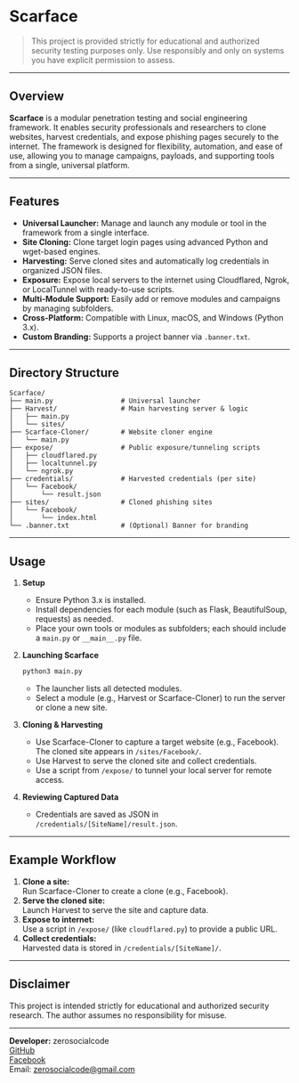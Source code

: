 # Scarface

> This project is provided strictly for educational and authorized security testing purposes only. Use responsibly and only on systems you have explicit permission to assess.

---

## Overview

**Scarface** is a modular penetration testing and social engineering framework. It enables security professionals and researchers to clone websites, harvest credentials, and expose phishing pages securely to the internet. The framework is designed for flexibility, automation, and ease of use, allowing you to manage campaigns, payloads, and supporting tools from a single, universal platform.

---

## Features

- **Universal Launcher:** Manage and launch any module or tool in the framework from a single interface.
- **Site Cloning:** Clone target login pages using advanced Python and wget-based engines.
- **Harvesting:** Serve cloned sites and automatically log credentials in organized JSON files.
- **Exposure:** Expose local servers to the internet using Cloudflared, Ngrok, or LocalTunnel with ready-to-use scripts.
- **Multi-Module Support:** Easily add or remove modules and campaigns by managing subfolders.
- **Cross-Platform:** Compatible with Linux, macOS, and Windows (Python 3.x).
- **Custom Branding:** Supports a project banner via `.banner.txt`.

---

## Directory Structure

```
Scarface/
├── main.py                 # Universal launcher
├── Harvest/                # Main harvesting server & logic
│   ├── main.py
│   └── sites/
├── Scarface-Cloner/        # Website cloner engine
│   └── main.py
├── expose/                 # Public exposure/tunneling scripts
│   ├── cloudflared.py
│   ├── localtunnel.py
│   └── ngrok.py
├── credentials/            # Harvested credentials (per site)
│   └── Facebook/
│       └── result.json
├── sites/                  # Cloned phishing sites
│   └── Facebook/
│       └── index.html
└── .banner.txt             # (Optional) Banner for branding
```

---

## Usage

1. **Setup**
    - Ensure Python 3.x is installed.
    - Install dependencies for each module (such as Flask, BeautifulSoup, requests) as needed.
    - Place your own tools or modules as subfolders; each should include a `main.py` or `__main__.py` file.

2. **Launching Scarface**
    ```bash
    python3 main.py
    ```
    - The launcher lists all detected modules.
    - Select a module (e.g., Harvest or Scarface-Cloner) to run the server or clone a new site.

3. **Cloning & Harvesting**
    - Use Scarface-Cloner to capture a target website (e.g., Facebook). The cloned site appears in `/sites/Facebook/`.
    - Use Harvest to serve the cloned site and collect credentials.
    - Use a script from `/expose/` to tunnel your local server for remote access.

4. **Reviewing Captured Data**
    - Credentials are saved as JSON in `/credentials/[SiteName]/result.json`.

---

## Example Workflow

1. **Clone a site:**  
   Run Scarface-Cloner to create a clone (e.g., Facebook).
2. **Serve the cloned site:**  
   Launch Harvest to serve the site and capture data.
3. **Expose to internet:**  
   Use a script in `/expose/` (like `cloudflared.py`) to provide a public URL.
4. **Collect credentials:**  
   Harvested data is stored in `/credentials/[SiteName]/`.

---

## Disclaimer

This project is intended strictly for educational and authorized security research. The author assumes no responsibility for misuse.

---

**Developer:** zerosocialcode  
[GitHub](https://github.com/zerosocialcode)  
[Facebook](https://facebook.com/zerosocialcode)  
Email: zerosocialcode@gmail.com
